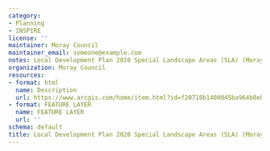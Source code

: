```yaml
---
category:
- Planning
- INSPIRE
license: ''
maintainer: Moray Council
maintainer_email: someone@example.com
notes: Local Development Plan 2020 Special Landscape Areas (SLA) (Moray)
organization: Moray Council
resources:
- format: html
  name: Description
  url: https://www.arcgis.com/home/item.html?id=f20718b1400045ba964b0ebb553d43b1
- format: FEATURE LAYER
  name: FEATURE LAYER
  url: ''
schema: default
title: Local Development Plan 2020 Special Landscape Areas (SLA) (Moray)
---
```

